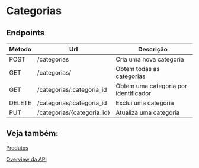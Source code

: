 
# Categorias 

## Endpoints

| Método | Url | Descrição
|--|--|--|
POST | /categorias | Cria uma nova categoria
GET | /categorias/ | Obtem todas as categorias
GET | /categorias/:categoria_id | Obtem uma categoria por identificador
DELETE | /categorias/:categoria_id | Exclui uma categoria
PUT | /categorias/{categoria_id} | Atualiza uma categoria


## Veja também:

[Produtos](./produtos.md)

[Overview da API](./overview.md)
